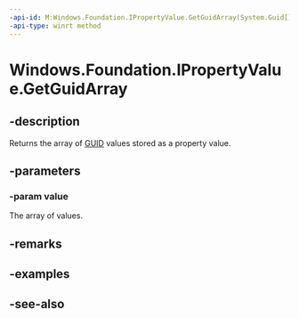 ```yaml
---
-api-id: M:Windows.Foundation.IPropertyValue.GetGuidArray(System.Guid[]@)
-api-type: winrt method
---
```


<!-- Method syntax
public void GetGuidArray(System.Guid[] value)
-->

# Windows.Foundation.IPropertyValue.GetGuidArray

## -description
Returns the array of [GUID](/windows/win32/api/guiddef/ns-guiddef-guid) values stored as a property value.

## -parameters
### -param value
The array of values.

## -remarks

## -examples

## -see-also
